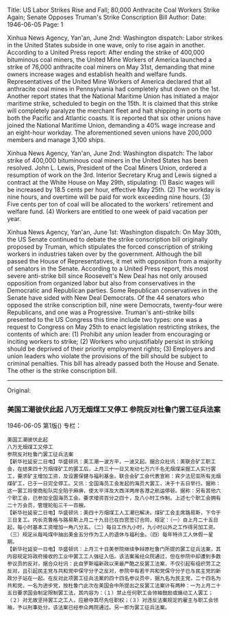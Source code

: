 Title: US Labor Strikes Rise and Fall; 80,000 Anthracite Coal Workers Strike Again; Senate Opposes Truman's Strike Conscription Bill
Author:
Date: 1946-06-05
Page: 1

Xinhua News Agency, Yan'an, June 2nd: Washington dispatch: Labor strikes in the United States subside in one wave, only to rise again in another. According to a United Press report: After ending the strike of 400,000 bituminous coal miners, the United Mine Workers of America launched a strike of 76,000 anthracite coal miners on May 31st, demanding that mine owners increase wages and establish health and welfare funds. Representatives of the United Mine Workers of America declared that all anthracite coal mines in Pennsylvania had completely shut down on the 1st. Another report states that the National Maritime Union has initiated a major maritime strike, scheduled to begin on the 15th. It is claimed that this strike will completely paralyze the merchant fleet and halt shipping in ports on both the Pacific and Atlantic coasts. It is reported that six other unions have joined the National Maritime Union, demanding a 40% wage increase and an eight-hour workday. The aforementioned seven unions have 200,000 members and manage 3,100 ships.

Xinhua News Agency, Yan'an, June 2nd: Washington dispatch: The labor strike of 400,000 bituminous coal miners in the United States has been resolved. John L. Lewis, President of the Coal Miners Union, ordered a resumption of work on the 3rd. Interior Secretary Krug and Lewis signed a contract at the White House on May 29th, stipulating: (1) Basic wages will be increased by 18.5 cents per hour, effective May 25th. (2) The workday is nine hours, and overtime will be paid for work exceeding nine hours. (3) Five cents per ton of coal will be allocated to the workers' retirement and welfare fund. (4) Workers are entitled to one week of paid vacation per year.

Xinhua News Agency, Yan'an, June 1st: Washington dispatch: On May 30th, the US Senate continued to debate the strike conscription bill originally proposed by Truman, which stipulates the forced conscription of striking workers in industries taken over by the government. Although the bill passed the House of Representatives, it met with opposition from a majority of senators in the Senate. According to a United Press report, this most severe anti-strike bill since Roosevelt's New Deal has not only aroused opposition from organized labor but also from conservatives in the Democratic and Republican parties. Some Republican conservatives in the Senate have sided with New Deal Democrats. Of the 44 senators who opposed the strike conscription bill, nine were Democrats, twenty-four were Republicans, and one was a Progressive. Truman's anti-strike bills presented to the US Congress this time include two types: one was a request to Congress on May 25th to enact legislation restricting strikes, the contents of which are: (1) Prohibit any union leader from encouraging or inciting workers to strike; (2) Workers who unjustifiably persist in striking should be deprived of their priority employment rights; (3) Employers and union leaders who violate the provisions of the bill should be subject to criminal penalties. This bill has already passed both the House and Senate. The other is the strike conscription bill.



<hr /> 

Original: 


### 美国工潮彼伏此起  八万无烟煤工又停工  参院反对杜鲁门罢工征兵法案

1946-06-05
第1版()
专栏：

    美国工潮彼伏此起
    八万无烟煤工又停工
    参院反对杜鲁门罢工征兵法案
    【新华社延安二日电】华盛顿讯：美工潮一波方平，一波又起。据合众社讯：美联合矿工职工会，在结束四十万烟煤矿工的罢工后，上月三十一日又发动七万六千名无烟煤采掘工人实行罢工，要求矿主增加工资，及设置保健与福利基金。联合会矿工会代表宣称：宾夕法尼亚所有无烟煤矿工，已于一日完全停工。又讯：全国海员工会发起的海员大罢工，决于十五日举行。据称：这一罢工将使商船队完全陷于麻痹，使太平洋及大西洋两岸各港之航运停顿。据称：另有其他六个职工会，已参加全国海员工会。要求增资百分之四十，及八小时工作制。上述七个职工会拥有二十万会员，管理轮船三千一百艘。
    【新华社延安二日电】华盛顿讯：美四十万烟煤工人工潮已解决。煤矿工会主席路易斯，下令于三日复工。内长克鲁格与路易斯上月二十九日已在白宫签订合同，规定：（一）自上月二十五日起，每小时基本工资增加一角八分五。（二）每日工作九小时，九小时以外之工作得另加工资。（三）规定从每吨煤中抽出美金五分作为工人的退休与福利金。（四）每年特许工人休假一星期。
    【新华社延安一日电】华盛顿讯：上月三十日美参院继续争辩原杜鲁门所提的罢工征兵法案，其内容规定将政府接收的工业中罢工工人强征入伍。该法案虽经众院通过，但在参院中却遭到多数参议员的反对，据合众社讯：此自罗斯福新政以来最严酷之反罢工法案，不仅引起有组织劳工之反对，且引起民主党与共和党中保守分子之反对，参院中有若干共和党保守分子已与民主党的新政分子站在一起。在反对此项罢工征兵法案的四十四名参议员中，据九名为民主党，二十四名为共和党，一名为进步党，按杜鲁门此次在美国会中所提出之反罢工法案计有两种：一为上月二十五日要求国会制定限制罢工法，其内容为：（１）禁止任何职工会领袖鼓励或煽动工人罢工；（２）对无故坚持罢工之工人，应褫夺其尽先任职权；（３）对违反法案规定的雇主与职工会领袖，予以刑事处分。该法案已经参众两院通过。另一即为罢工征兵法案。
